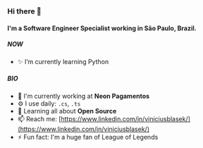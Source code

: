 ### Hi there 👋

#### I'm a Software Engineer Specialist working in São Paulo, Brazil.

##### NOW

- ✨ I’m currently learning Python

##### BIO

- 🏢 I'm currently working at **Neon Pagamentos**
- ⚙️ I use daily: `.cs`, `.ts`
- 🌱 Learning all about **Open Source**
- 📫 Reach me: [https://www.linkedin.com/in/viniciusblasek/](https://www.linkedin.com/in/viniciusblasek/)
- ⚡️ Fun fact: I'm a huge fan of League of Legends
